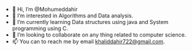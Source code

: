 - 👋 Hi, I’m @Mohumeddahir
- 👀 I’m interested in Algorithms and Data analysis.
- 🌱 I’m currently learning Data structures using java and System programming using C.
- 💞️ I’m looking to collaborate on any thing related to computer science.
- 📫 You can to reach me by email khaliddahir722@gmail.com.

<!---
Mohumeddahir/Mohumeddahir is a ✨ special ✨ repository because its `README.md` (this file) appears on your GitHub profile.
You can click the Preview link to take a look at your changes.
--->
